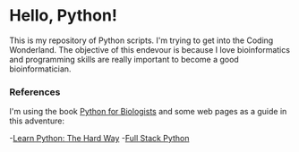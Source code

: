 # Hello, Python!
This is my repository of Python scripts. I'm trying to get into the Coding Wonderland. The objective of this endevour is because I love bioinformatics and programming skills are really important to become a good bioinformatician.


### References
I'm using the book [Python for Biologists](http://pythonforbiologists.com/index.php/books/) and some web pages as a guide in this adventure:

-[Learn Python: The Hard Way](https://learnpythonthehardway.org/book/)
-[Full Stack Python](https://www.fullstackpython.com/table-of-contents.html)


